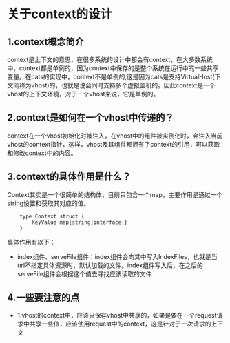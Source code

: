 # 关于context的设计

## 1.context概念简介

context是上下文的意思，在很多系统的设计中都会有context，在大多数系统中，context都是单例的，因为context中保存的是整个系统在运行中的一些共享变量。在cats的实现中，context不是单例的,这是因为cats是支持VirtualHost(下文简称为vhost)的，也就是说会同时支持多个虚拟主机的。因此context是一个vhost的上下文环境，对于一个vhost来说，它是单例的。


## 2.context是如何在一个vhost中传递的？

context在一个vhost初始化时被注入，在vhost中的组件被实例化时，会注入当前vhost的context指针，这样，vhost及其组件都拥有了context的引用，可以获取和修改context中的内容。

## 3.context的具体作用是什么？

Context其实是一个很简单的结构体，目前只包含一个map，主要作用是通过一个string设置和获取其对应的值。

```
    type Context struct {
        KeyValue map[string]interface{}
    }
```

具体作用有以下：

- index组件、serveFile组件：index组件会向其中写入IndexFiles，也就是当url不指定具体资源时，默认加载的文件。index组件写入后，在之后的serveFile组件会根据这个值去寻找应该读取的文件

## 4.一些要注意的点

 - 1.vhost的context中，应该只保存vhost中共享的，如果是要在一个request请求中共享一些值，应该使用request中的context，这是针对于一次请求的上下文

